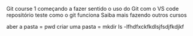 Git course 1
começando a fazer sentido o uso do Git com o VS code
repositório teste como o git funciona
Saiba mais fazendo outros cursos

aber a pasta = pwd
criar uma pasta = mkdir
ls -lfhdfxckfkdlsjfsdjfkdjkf